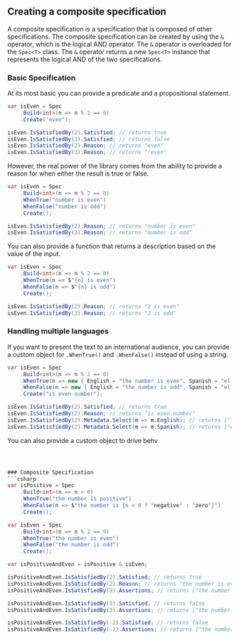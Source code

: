 ﻿## Creating a composite specification

A composite specification is a specification that is composed of other specifications. The composite specification can
be created by using the `&` operator, which is the logical AND operator. The `&` operator is overloaded for
the `Spec<T>` class. The `&` operator returns a new `Spec<T>` instance that represents the logical AND of the two
specifications.

### Basic Specification

At its most basic you can provide a predicate and a propositional statement.

```csharp
var isEven = Spec
    .Build<int>(n => n % 2 == 0)
    .Create("even");

isEven.IsSatisfiedBy(2).Satisfied; // returns true
isEven.IsSatisfiedBy(3).Satisfied; // returns false
isEven.IsSatisfiedBy(2).Reason; // returns "even"
isEven.IsSatisfiedBy(3).Reason; // returns "!even"
```

However, the real power of the library comes from the ability to provide a reason for when either the result is true or
false.

```csharp
var isEven = Spec
    .Build<int>(n => n % 2 == 0)
    .WhenTrue("number is even")
    .WhenFalse("number is odd")
    .Create();

isEven.IsSatisfiedBy(2).Reason; // returns "number is even"
isEven.IsSatisfiedBy(3).Reason; // returns "number is odd"
```

You can also provide a function that returns a description based on the value of the input.

```csharp
var isEven = Spec
    .Build<int>(n => n % 2 == 0)
    .WhenTrue(n => $"{n} is even")
    .WhenFalse(n => $"{n} is odd")
    .Create();

isEven.IsSatisfiedBy(2).Reason; // returns "2 is even"
isEven.IsSatisfiedBy(3).Reason; // returns "3 is odd"
```

### Handling multiple languages

If you want to present the text to an international audience, you can provide a custom object for `.WhenTrue()` and
`.WhenFalse()` instead of using a string.

```csharp
var isEven = Spec
    .Build<int>(n => n % 2 == 0)
    .WhenTrue(n => new { English = "the number is even", Spanish = "el número es par" })
    .WhenFalse(n => new { English = "the number is odd", Spanish = "el número es impar" })
    .Create("is even number");

isEven.IsSatisfiedBy(2).Satisfied; // returns true
isEven.IsSatisfiedBy(2).Reason; // returns "is even number"
isEven.IsSatisfiedBy(2).Metadata.Select(m => m.English); // returns ["the number is even"]
isEven.IsSatisfiedBy(2).Metadata.Select(m => m.Spanish); // returns ["el número es par"]
```

You can also provide a custom object to drive behv

```csharp



### Composite Specification
```csharp
var isPositive = Spec
    .Build<int>(n => n > 0)
    .WhenTrue("the number is positive")
    .WhenFalse(n => $"the number is {n < 0 ? "negative" : "zero"}")
    .Create();

var isEven = Spec
    .Build<int>(n => n % 2 == 0)
    .WhenTrue("the number is even")
    .WhenFalse("the number is odd")
    .Create(); 

var isPositiveAndEven = isPositive & isEven;

isPositiveAndEven.IsSatisfiedBy(2).Satisfied; // returns true
isPositiveAndEven.IsSatisfiedBy(2).Reason; // returns "the number is even & the number is positive"
isPositiveAndEven.IsSatisfiedBy(2).Assertions; // returns ["the number is even", "the number is positive"]

isPositiveAndEven.IsSatisfiedBy(3).Satisfied; // returns false
isPositiveAndEven.IsSatisfiedBy(3).Assertions; // returns ["the number is odd", "the number is positive"]

isPositiveAndEven.IsSatisfiedBy(-2).Satisfied; // returns false
isPositiveAndEven.IsSatisfiedBy(-2).Assertions; // returns ["the number is even", "the number is negative"]
```


